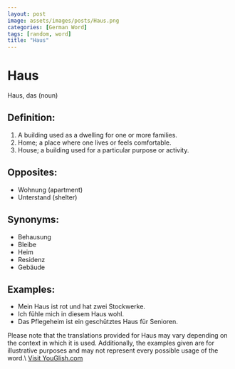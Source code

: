 ```yaml
---
layout: post
image: assets/images/posts/Haus.png
categories: [German Word]
tags: [random, word]
title: "Haus"
---
```


# Haus

Haus, das (noun)

## Definition:

1. A building used as a dwelling for one or more families.
2. Home; a place where one lives or feels comfortable.
3. House; a building used for a particular purpose or activity.

## Opposites:

- Wohnung (apartment)
- Unterstand (shelter)

## Synonyms:

- Behausung
- Bleibe
- Heim
- Residenz
- Gebäude

## Examples:

- Mein Haus ist rot und hat zwei Stockwerke.
- Ich fühle mich in diesem Haus wohl.
- Das Pflegeheim ist ein geschütztes Haus für Senioren.

Please note that the translations provided for Haus may vary depending on the context in which it is used. Additionally, the examples given are for illustrative purposes and may not represent every possible usage of the word.\ <a id="yg-widget-0" class="youglish-widget" data-query="Haus" data-lang="german" data-components="8412" data-auto-start="0" data-bkg-color="theme_light" data-title="How%20to%20pronounce%20Haus%20in%20German"  rel="nofollow" href="https://youglish.com">Visit YouGlish.com</a><script async src="https://youglish.com/public/emb/widget.js" charset="utf-8"></script>